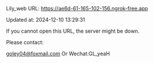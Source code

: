 Lily_web URL: https://ae6d-61-165-102-156.ngrok-free.app

Updated at: 2024-12-10 13:29:31

If you cannot open this URL, the server might be down.

Please contact: 

goley04@foxmail.com Or Wechat:GL_yeaH